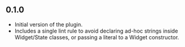 <!-- A changelog file for a dart plugin  -->

## 0.1.0

* Initial version of the plugin. 
* Includes a single lint rule to avoid declaring ad-hoc strings inside Widget/State classes, or passing a literal to a Widget constructor.


